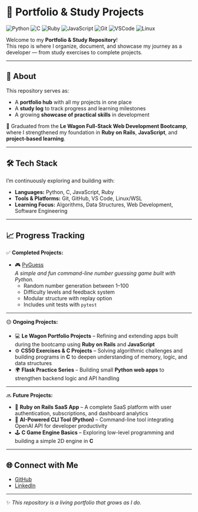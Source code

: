 # 💼 Portfolio & Study Projects

![Python](https://img.shields.io/badge/Python-3776AB?logo=python&logoColor=white)
![C](https://img.shields.io/badge/C-00599C?logo=c&logoColor=white)
![Ruby](https://img.shields.io/badge/Ruby-CC342D?logo=ruby&logoColor=white)
![JavaScript](https://img.shields.io/badge/JavaScript-F7DF1E?logo=javascript&logoColor=black)
![Git](https://img.shields.io/badge/Git-F05032?logo=git&logoColor=white)
![VSCode](https://img.shields.io/badge/VS%20Code-0078D4?logo=visualstudiocode&logoColor=white)
![Linux](https://img.shields.io/badge/Linux-FCC624?logo=linux&logoColor=black)

Welcome to my **Portfolio & Study Repository**!  
This repo is where I organize, document, and showcase my journey as a developer — from study exercises to complete projects.  

---

## 🚀 About
This repository serves as:  
- A **portfolio hub** with all my projects in one place  
- A **study log** to track progress and learning milestones  
- A growing **showcase of practical skills** in development  

🧠 Graduated from the **Le Wagon Full-Stack Web Development Bootcamp**, where I strengthened my foundation in **Ruby on Rails**, **JavaScript**, and **project-based learning**.  

---

## 🛠️ Tech Stack
I’m continuously exploring and building with:  

- **Languages:** Python, C, JavaScript, Ruby  
- **Tools & Platforms:** Git, GitHub, VS Code, Linux/WSL  
- **Learning Focus:** Algorithms, Data Structures, Web Development, Software Engineering

---

## 📈 Progress Tracking

✅ **Completed Projects:**  
- 🎮 [PyGuess](https://github.com/DevThiCosta/study-lab/tree/master/pyguess)  
  *A simple and fun command-line number guessing game built with Python.*  
  - Random number generation between 1–100  
  - Difficulty levels and feedback system  
  - Modular structure with replay option  
  - Includes unit tests with `pytest`  

---

🟡 **Ongoing Projects:**  
- 💻 **Le Wagon Portfolio Projects** – Refining and extending apps built during the bootcamp using **Ruby on Rails** and **JavaScript**  
- ⚙️ **CS50 Exercises & C Projects** – Solving algorithmic challenges and building programs in **C** to deepen understanding of memory, logic, and data structures  
- 🌍 **Flask Practice Series** – Building small **Python web apps** to strengthen backend logic and API handling  

---

🔜 **Future Projects:**  
- 🧩 **Ruby on Rails SaaS App** – A complete SaaS platform with user authentication, subscriptions, and dashboard analytics  
- 🤖 **AI-Powered CLI Tool (Python)** – Command-line tool integrating OpenAI API for developer productivity  
- 🕹️ **C Game Engine Basics** – Exploring low-level programming and building a simple 2D engine in **C**  

---

## 🌐 Connect with Me
- [GitHub](https://github.com/DevThiCosta)  
- [LinkedIn](https://www.linkedin.com/in/devthicosta/)  

---

✨ _This repository is a living portfolio that grows as I do._
